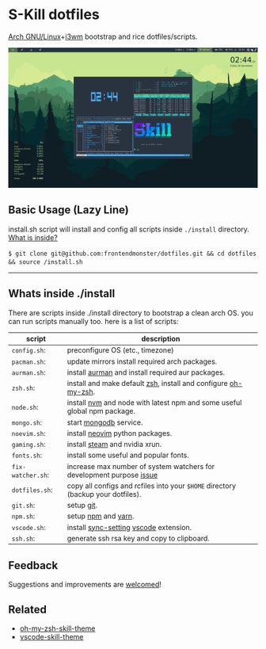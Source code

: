# S-Kill dotfiles

[Arch GNU/Linux](https://www.archlinux.org/)+[i3wm](https://i3wm.org/) bootstrap and rice dotfiles/scripts.

![screenshot](docs/screenshot.png)

## Basic Usage (Lazy Line)

install.sh script will install and config all scripts inside `./install` directory. [What is inside?](https://github.com/frontendmonster/dotfiles#whats-inside-install)

`$ git clone git@github.com:frontendmonster/dotfiles.git && cd dotfiles && source /install.sh`

---

## Whats inside ./install

There are scripts inside ./install directory to bootstrap a clean arch OS.
you can run scripts manually too.
here is a list of scripts:

| script            | description                                                                                                                                                   |
| ----------------- | ------------------------------------------------------------------------------------------------------------------------------------------------------------- |
| `config.sh`:      | preconfigure OS (etc., timezone)                                                                                                                              |
| `pacman.sh`:      | update mirrors install required arch packages.                                                                                                           |
| `aurman.sh`:      | install [aurman](https://github.com/polygamma/aurman/) and install required aur packages.                                                                |
| `zsh.sh`:         | install and make default [zsh](https://zsh.org/), install and configure [oh-my-zsh](https://ohmyz.sh/).                                                  |
| `node.sh`:        | install [nvm](https://github.com/creationix/nvm/) and node with latest npm and some useful global npm package.                                           |
| `mongo.sh`:       | start [mongodb](http://mongodb.org) service.                                                                                                             |
| `noevim.sh`:      | install [neovim](https://neovim.io/) python packages.                                                                                                    |
| `gaming.sh`:      | install [steam](https://steampowered.org/) and nvidia xrun.                                                                                              |
| `fonts.sh`:       | install some useful and popular fonts.                                                                                                                   |
| `fix-watcher.sh`: | increase max number of system watchers for development purpose [issue](https://github.com/facebook/jest/issues/3254/)                                    |
| `dotfiles.sh`:    | copy all configs and rcfiles into your `$HOME` directory (backup your dotfiles).                                                                         |
| `git.sh`:         | setup [git](https://git-scm.com/).                                                                                                                       |
| `npm.sh`:         | setup [npm](https://npmjs.com/) and [yarn](https://yarnpkg.com/).                                                                                        |
| `vscode.sh`:      | install [sync-setting](https://marketplace.visualstudio.com/items?itemName=Shan.code-settings-sync/) [vscode](https://code.visualstudio.com/) extension. |
| `ssh.sh`:         | generate ssh rsa key and copy to clipboard.                                                                                                              |

## Feedback

Suggestions and improvements are [welcomed](https://github.com/frontendmonster/dotfiles/issues/)!

## Related

* [oh-my-zsh-skill-theme](https://github.com/frontendmonster/oh-my-zsh-skill-theme/)
* [vscode-skill-theme](https://github.com/frontendmonster/vscode-skill-theme/)
